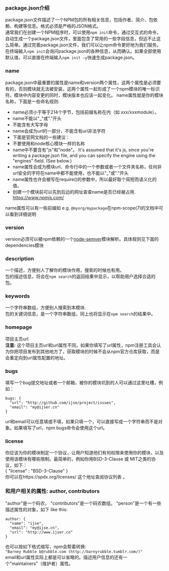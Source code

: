 ### **package.json介绍**    

package.json文件描述了一个NPM包的所有相关信息，包括作者、简介、包依赖、构建等信息。格式必须是严格的JSON格式。        
通常我们在创建一个NPM程序时，可以使用`npm init`命令，通过交互式的命令，自动生成一个package.json文件，里面包含了常用的一些字段信息，但远不止这么简单。通过完善package.json文件，我们可以让npm命令更好地为我们服务。        
在终端输入`npm init`会询问package.json的各种信息，从而确认。如果全部使用默认值，可以直接在终端输入`npm init –y`快速生成package.json。    

### **name**     

package.json中最重要的属性是name和version两个属性，这两个属性是必须要有的，否则模块就无法被安装，这两个属性一起形成了一个npm模块的唯一标识符。模块中内容变更的同时，模块版本也应该一起变化。
name属性就是你的模块名称，下面是一些命名规则:       

* name必须小于等于214个字节，包括前缀名称在内（如 xxx/xxxmodule）。
* name不能以"_"或"."开头
* 不能含有大写字母
* name会成为url的一部分，不能含有url非法字符
* 下面是官网文档的一些建议：
* 不要使用和node核心模块一样的名称
* name中不要含有"js"和"node"。 It's assumed that it's js, since you're writing a package.json file, and you can specify the engine using the "engines" field. (See below.)
* name属性会成为模块url、命令行中的一个参数或者一个文件夹名称，任何非url安全的字符在name中都不能使用，也不能以"_"或"."开头
* name属性也许会被写在require()的参数中，所以最好取个简短而语义化的值。
* 创建一个模块前可以先到后边的网址查查name是否已经被占用. https://www.npmjs.com/      

name属性可以有一些前缀如 e.g. `@myorg/mypackage`在npm-scope(7)的文档中可以看到详细说明         

###  **version**    

version必须可以被npm依赖的一个[node-semver](https://github.com/npm/node-semver)模块解析。具体规则见下面的dependencies模块      

### **description**    

一个描述，方便别人了解你的模块作用，搜索的时候也有用。      
包的描述信息，将会在`npm search`的返回结果中显示，以帮助用户选择合适的包。     

### **keywords**     

一个字符串数组，方便别人搜索到本模块.    
包的关键词信息，是一个字符串数组，同上也将显示在`npm search`的结果中。     

### **homepage**     

项目主页url      
**注意:** 这个项目主页url和url属性不同，如果你填写了url属性，npm注册工具会认为你把项目发布到其他地方了，获取模块的时候不会从npm官方仓库获取，而是会重定向到url属性配置的地址。    

### **bugs**    

填写一个bug提交地址或者一个邮箱，被你的模块坑到的人可以通过这里吐槽，例如：     
```
bugs: {  
  "url": "http://github.com/ijse/project/issues",
  "email": "my@ijser.cn"
}
```    
url和email可以任意填或不填，如果只填一个，可以直接写成一个字符串而不是对象。如果填写了url，npm bugs命令会使用这个url。     

### **license**    

你应该为你的模块制定一个协议，让用户知道他们有何权限来使用你的模块，以及使用该模块有哪些限制。最简单的，例如你用BSD-3-Clause 或 MIT之类的协议，如下：        
{ "license" : "BSD-3-Clause" }         
你可以在https://spdx.org/licenses/ 这个地址查阅协议列表 。          

### **和用户相关的属性: author, contributors**     

"author"是一个码农， "contributors"是一个码农数组。 "person"是一个有一些描述属性的对象，如下 like this:    
```
author: {  
  "name": "ijse",
  "email": "my@ijse.cn",
  "url": "http://www.ijser.cn"
}
```    
也可以按如下格式缩写，npm会帮着转换:           
`"Barney Rubble b@rubble.com (http://barnyrubble.tumblr.com/)"`        
email和url属性实际上都是可以省略的。描述用户信息的还有一个"maintainers"（维护者）属性。